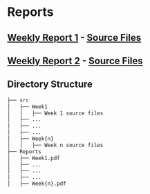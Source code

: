 # Reports

## [Weekly Report 1](https://github.com/afeser/FinalProject/blob/Report/Reports/Week1.pdf) - [Source Files](https://github.com/afeser/FinalProject/tree/Report/src/Week1)

## [Weekly Report 2]() - [Source Files]()

## Directory Structure

```bash
├── src 
│   ├── Week1
│   │   ├── Week 1 source files
│   ├── ...
│   ├── ...
│   ├── ...
│   ├── Week{n}
│   │   ├── Week n source files
├── Reports
│   ├── Week1.pdf
│   ├── ...
│   ├── ...
│   ├── ...
│   ├── Week{n}.pdf
```
